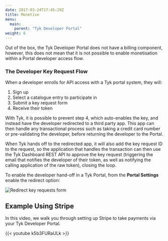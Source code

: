 ```yaml
---
date: 2017-03-24T17:45:29Z
title: Monetise
menu:
  main:
    parent: "Tyk Developer Portal"
weight: 6 
---
```


Out of the box, the Tyk Developer Portal does not have a billing component, however, this does not mean that it is not possible to enable monetisation within a Portal developer access flow.

### The Developer Key Request Flow

When a developer enrolls for API access with a Tyk portal system, they will:

1.  Sign up
2.  Select a catalogue entry to participate in
3.  Submit a key request form
4.  Receive their token

With Tyk, it is possible to prevent step 4, which auto-enables the key, and instead have the developer redirected to a third party app. This app can then handle any transactional process such as taking a credit card number or pre-validating the developer, before returning the developer to the Portal.

When Tyk hands off to the redirected app, it will also add the key request ID to the request, so the application that handles the transaction can then use the Tyk Dashboard REST API to approve the key request (triggering the email that notifies the developer of their token, as well as notifying the calling application of the raw token), closing the loop.

To enable the developer hand-off in a Tyk Portal, from the **Portal Settings**  enable the redirect option:

![Redirect key requests form](/img/dashboard/portal-management/portal_redirect_2.5.png)

## Example Using Stripe

In this video, we walk you through setting up Stripe to take payments via your Tyk Developer Portal.

{{< youtube k5b3FURaULk >}}